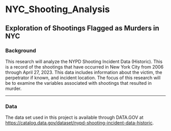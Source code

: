 # NYC_Shooting_Analysis
Exploration of Shootings Flagged as Murders in NYC 
---

### Background

This research will analyze the NYPD Shooting Incident Data (Historic). This is a record of the shootings that have occurred in New York City from 2006 through April 27, 2023.  This data includes information about the victim, the perpetrator if known, and incident location. The focus of this research will be to examine the variables associated with shootings that resulted in murder. 

---

### Data
The data set used in this project is available through DATA.GOV at https://catalog.data.gov/dataset/nypd-shooting-incident-data-historic.
